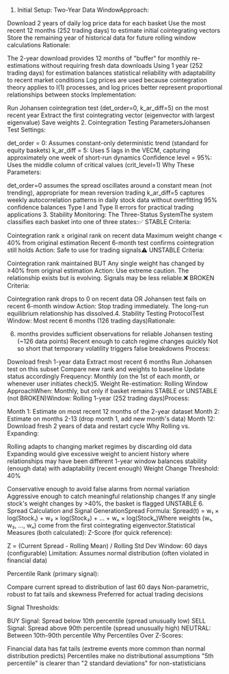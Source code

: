 1. Initial Setup: Two-Year Data WindowApproach:

Download 2 years of daily log price data for each basket
Use the most recent 12 months (252 trading days) to estimate initial cointegrating vectors
Store the remaining year of historical data for future rolling window calculations
Rationale:

The 2-year download provides 12 months of "buffer" for monthly re-estimations without requiring fresh data downloads
Using 1 year (252 trading days) for estimation balances statistical reliability with adaptability to recent market conditions
Log prices are used because cointegration theory applies to I(1) processes, and log prices better represent proportional relationships between stocks
Implementation:

Run Johansen cointegration test (det_order=0, k_ar_diff=5) on the most recent year
Extract the first cointegrating vector (eigenvector with largest eigenvalue)
Save weights
2. Cointegration Testing ParametersJohansen Test Settings:

det_order = 0: Assumes constant-only deterministic trend (standard for equity baskets)
k_ar_diff = 5: Uses 5 lags in the VECM, capturing approximately one week of short-run dynamics
Confidence level = 95%: Uses the middle column of critical values (crit_level=1)
Why These Parameters:

det_order=0 assumes the spread oscillates around a constant mean (not trending), appropriate for mean reversion trading
k_ar_diff=5 captures weekly autocorrelation patterns in daily stock data without overfitting
95% confidence balances Type I and Type II errors for practical trading applications
3. Stability Monitoring: The Three-Status SystemThe system classifies each basket into one of three states:✅ STABLE
Criteria:

Cointegration rank ≥ original rank on recent data
Maximum weight change < 40% from original estimation
Recent 6-month test confirms cointegration still holds
Action: Safe to use for trading signals⚠️ UNSTABLE
Criteria:

Cointegration rank maintained BUT
Any single weight has changed by ≥40% from original estimation
Action: Use extreme caution. The relationship exists but is evolving. Signals may be less reliable.❌ BROKEN
Criteria:

Cointegration rank drops to 0 on recent data OR
Johansen test fails on recent 6-month window
Action: Stop trading immediately. The long-run equilibrium relationship has dissolved.4. Stability Testing ProtocolTest Window: Most recent 6 months (126 trading days)Rationale:

6. months provides sufficient observations for reliable Johansen testing (~126 data points)
Recent enough to catch regime changes quickly
Not so short that temporary volatility triggers false breakdowns
Process:

Download fresh 1-year data
Extract most recent 6 months
Run Johansen test on this subset
Compare new rank and weights to baseline
Update status accordingly
Frequency: Monthly (on the 1st of each month, or whenever user initiates check)5. Weight Re-estimation: Rolling Window ApproachWhen: Monthly, but only if basket remains STABLE or UNSTABLE (not BROKEN)Window: Rolling 1-year (252 trading days)Process:

Month 1: Estimate on most recent 12 months of the 2-year dataset
Month 2: Estimate on months 2-13 (drop month 1, add new month's data)
Month 12: Download fresh 2 years of data and restart cycle
Why Rolling vs. Expanding:

Rolling adapts to changing market regimes by discarding old data
Expanding would give excessive weight to ancient history where relationships may have been different
1-year window balances stability (enough data) with adaptability (recent enough)
Weight Change Threshold: 40%

Conservative enough to avoid false alarms from normal variation
Aggressive enough to catch meaningful relationship changes
If any single stock's weight changes by >40%, the basket is flagged UNSTABLE
6. Spread Calculation and Signal GenerationSpread Formula:
Spread(t) = w₁ × log(Stock₁) + w₂ × log(Stock₂) + ... + wₙ × log(Stockₙ)Where weights (w₁, w₂, ..., wₙ) come from the first cointegrating eigenvector.Statistical Measures (both calculated):
Z-Score (for quick reference):

Z = (Current Spread - Rolling Mean) / Rolling Std Dev
Window: 60 days (configurable)
Limitation: Assumes normal distribution (often violated in financial data)



Percentile Rank (primary signal):

Compare current spread to distribution of last 60 days
Non-parametric, robust to fat tails and skewness
Preferred for actual trading decisions


Signal Thresholds:

BUY Signal: Spread below 10th percentile (spread unusually low)
SELL Signal: Spread above 90th percentile (spread unusually high)
NEUTRAL: Between 10th-90th percentile
Why Percentiles Over Z-Scores:

Financial data has fat tails (extreme events more common than normal distribution predicts)
Percentiles make no distributional assumptions
"5th percentile" is clearer than "2 standard deviations" for non-statisticians
